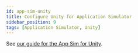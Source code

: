```yaml
---
id: app-sim-unity
title: Configure Unity for Application Simulator
sidebar_position: 9
tags: [Application Simulator, Unity]
---
```


See [our guide for the App Sim for Unity](/docs/guides/unity/app-simulator/app-sim-unity-zif).
